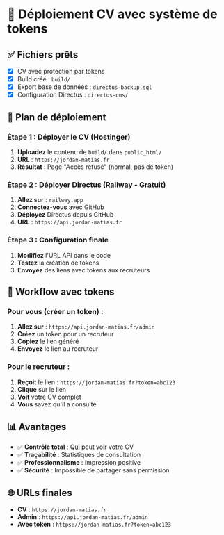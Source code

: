 # 🚀 Déploiement CV avec système de tokens

## ✅ Fichiers prêts

- [x] CV avec protection par tokens
- [x] Build créé : `build/`
- [x] Export base de données : `directus-backup.sql`
- [x] Configuration Directus : `directus-cms/`

## 🎯 Plan de déploiement

### **Étape 1 : Déployer le CV (Hostinger)**

1. **Uploadez** le contenu de `build/` dans `public_html/`
2. **URL** : `https://jordan-matias.fr`
3. **Résultat** : Page "Accès refusé" (normal, pas de token)

### **Étape 2 : Déployer Directus (Railway - Gratuit)**

1. **Allez sur** : `railway.app`
2. **Connectez-vous** avec GitHub
3. **Déployez** Directus depuis GitHub
4. **URL** : `https://api.jordan-matias.fr`

### **Étape 3 : Configuration finale**

1. **Modifiez** l'URL API dans le code
2. **Testez** la création de tokens
3. **Envoyez** des liens avec tokens aux recruteurs

## 🔐 Workflow avec tokens

### **Pour vous (créer un token) :**

1. **Allez sur** : `https://api.jordan-matias.fr/admin`
2. **Créez** un token pour un recruteur
3. **Copiez** le lien généré
4. **Envoyez** le lien au recruteur

### **Pour le recruteur :**

1. **Reçoit** le lien : `https://jordan-matias.fr?token=abc123`
2. **Clique** sur le lien
3. **Voit** votre CV complet
4. **Vous** savez qu'il a consulté

## 📊 Avantages

- ✅ **Contrôle total** : Qui peut voir votre CV
- ✅ **Traçabilité** : Statistiques de consultation
- ✅ **Professionnalisme** : Impression positive
- ✅ **Sécurité** : Impossible de partager sans permission

## 🌐 URLs finales

- **CV** : `https://jordan-matias.fr`
- **Admin** : `https://api.jordan-matias.fr/admin`
- **Avec token** : `https://jordan-matias.fr?token=abc123`
